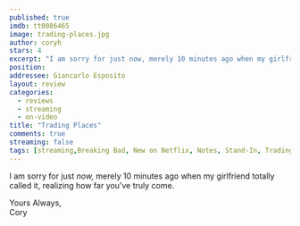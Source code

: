 ```yaml
---
published: true
imdb: tt0086465
image: trading-places.jpg
author: coryh
stars: 4
excerpt: "I am sorry for just now, merely 10 minutes ago when my girlfriend totally called it, realizing how far you’ve truly come."
position: 
addressee: Giancarlo Esposito
layout: review
categories:
  - reviews
  - streaming
  - on-video
title: "Trading Places"
comments: true
streaming: false
tags: [streaming,Breaking Bad, New on Netflix, Notes, Stand-In, Trading Places]
---
```

<p>I am sorry for just <em>now,</em> merely 10 minutes ago when my girlfriend totally called it, realizing how far you&rsquo;ve truly come.</p>
<p>Yours Always,<br /> Cory</p></div>
